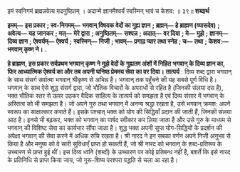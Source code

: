  

इमं स्वनिगमं ब्रह्मन्नवेत्य मदनुष्ठितम् । अदान्मे ज्ञानमैश्वर्यं स्वस्मिन् भावं च केशव: ॥ ३९॥ **शब्दार्थ** 

**इमम्—** **इस प्रकार** **; स्व-निगमम्—** **भगवान् विषयक वेदों का गुह्य ज्ञान** **; ब्रह्मन्—** **हे ब्राह्मण (व्यासदेव)** **; अवेत्य—** **यह** **जानकर** **; मत्—** **मेरे द्वारा** **; अनुष्ठितम्—** **सश्पन्न** **; अदात्—** **वर दिया** **; मे—** **मुझे** **; ज्ञानम्—** **दिव्य ज्ञान** **; ऐश्वर्यम्—** **ऐश्वर्य** **;** **स्वस्मिन्—** **निजी** **; भावम्—** **प्रगाढ़ प्यार तथा स्नेह** **; च—** **तथा** **; केशव:—** **भगवान् कृष्ण ने।** **.** 

**हे ब्राह्मण, इस प्रकार सर्वप्रथम भगवान् कृष्ण ने मुझे वेदों के गुह्यतम अंशों में निहित** **भगवान् के दिव्य ज्ञान का, फिर आध्यात्मिक ऐश्वर्य का और तब अपनी घनिष्ठ प्रेममय सेवा** **का वर दिया।** **तात्पर्य** : दिव्य शब्द द्वारा भगवान् के साथ संसर्ग सर्वात्मा भगवान् श्रीकृष्ण से अभिन्न है। भगवान् तक पहुँचने की यह सबसे पूर्ण विधि है। भगवान् के साथ ऐसे शुद्ध संसर्ग द्वारा, जो भौतिक विचारों के अपराधों से रहित है (जिनकी संलया दस है), भक्त भौतिक स्तर से ऊपर उठकर वैदिक साहित्य के तात्पर्य को समझता है एवं दिव्य संसार में भगवान् के अस्तित्व को भी समझता है। जो अपने गुरु तथा भगवान् में अनन्य श्रद्धा रखता है, उसे भगवान् क्रमश: अपने स्वरूप का साक्षात्कार कराते हैं। इसके पश्चात् भक्त को योग की सिद्धियाँ प्रदान की जाती हैं, जिनकी संलया आठ है। इनसे भी बढ़कर, भक्त को भगवान् का पार्षद स्वीकार कर लिया जाता है और उसे गुरु के माध्यम से भगवान् की विशिष्ट सेवा का कार्यभार सौंपा जाता है। शुद्ध भक्त अपनी सुप्त योग-सिद्धियों के प्रदर्शन की अपेक्षा भगवान् की सेवा करने में अधिक रुचि रखता है। श्री नारद ने इन सबका वर्णन अपने निजी अनुभव से किया है और मनुष्य को वे सारी सुविधाएँ प्राप्त हो सकती हैं, जो श्री नारद को भगवान् के शब्द-प्रतिरूप के उच्चारण से प्राप्त हुई थीं। इस दिव्य ध्वनि (शब्दों) के उच्चारण पर कोई प्रतिबन्ध नहीं है, बशर्तें कि इसे नारद के प्रतिनिधि से प्राप्त किया जाय, जो गुरू-शिष्य परश्परा पद्धति से चला आ रहा है। 